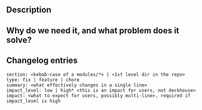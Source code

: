 ## Description
<!---
  Describe your changes in detail.

  Please let users know if your feature influences critical cluster components
  (restarts of ingress-controllers, control-plane, Prometheus, etc).
-->

## Why do we need it, and what problem does it solve?
<!---
  This is the most important paragraph.
  You must describe the main goal of your feature.

  If it fixes an issue, place a link to the issue here.

  If it fixes an obvious bug, please tell users about the impact and effect of the problem.
-->

## Changelog entries
<!---
  Describe the changes so they will be included in a release changelog.

  Find examples and documentation below, or visit the instruction page on the repo wiki
  https://github.com/deckhouse/deckhouse/wiki/How-to-add-to-changelog
-->

```changes
section: <kebab-case of a modules/*> | <1st level dir in the repo>
type: fix | feature | chore
summary: <what effectively changes in a single line>
impact_level: low | high* <this is an impact for users, not deckhouse>
impact: <what to expect for users, possibly multi-line>, required if impact_level is high
```

<!---
Tip for the section field:

  - <kebab-case of a module>, e.g. "cloud-provider-aws", "node-manager"
  - "dhctl"
  - "candi"
  - "deckhouse-controller"
  - *_lib
  - "docs", includes website changes, should always have low impact
  - "testing", should always have low impact
  - "tools", should always have low impact
  - "ci", should always have low impact

Find changed sections:

cat <<EOF
sections:
$(gh pr diff   $PULL_REQUEST_NUMBER   |
  egrep "([+]{3}|[-]{3}) [ab]/" |
  cut -d/ -f2- |
  sed 's#^ee/##' |
  sed 's#^fe/##' |
  sed 's#^modules/##' |
  sed 's#[0-9][0-9][0-9]-##' |
  cut -d/ -f1 |
  sort |
  uniq |
  xargs -n 1 -- echo -
)
EOF

Find all possible sections (excluding ci):

node -e 'console.log(require("./.github/scripts/js/changelog-find-sections.js")().join("\n"))'
-->
